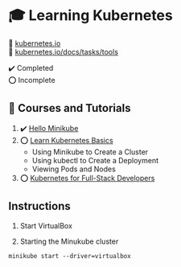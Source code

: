 # :mortar_board: Learning Kubernetes

:link: [kubernetes.io](https://kubernetes.io/)  
:link: [kubernetes.io/docs/tasks/tools](https://kubernetes.io/docs/tasks/tools/)

:heavy_check_mark: Completed  
:o: Incomplete

## :beginner: Courses and Tutorials

1. :heavy_check_mark: [Hello Minikube](https://kubernetes.io/docs/tutorials/hello-minikube/)
2. :o: [Learn Kubernetes Basics](https://kubernetes.io/docs/tutorials/kubernetes-basics/)
   - Using Minikube to Create a Cluster
   - Using kubectl to Create a Deployment
   - Viewing Pods and Nodes
3. :o: [Kubernetes for Full-Stack Developers](https://www.digitalocean.com/community/curriculums/kubernetes-for-full-stack-developers)

## Instructions

1. Start VirtualBox

2. Starting the Minukube cluster

```shell
minikube start --driver=virtualbox
```
